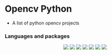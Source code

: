 # Opencv Python
* A list of python opencv projects

### Languages and packages
<p align="center">
<img src="https://img.shields.io/static/v1?label=language&message=python&color=green"/>
<img src="https://img.shields.io/static/v1?label=package&message=opencv&color=yellow"/>
<img src="https://img.shields.io/static/v1?label=package&message=numpy&color=blueviolet"/>
<img src="https://img.shields.io/static/v1?label=package&message=pandas&color=9cf"/>
<img src="https://img.shields.io/static/v1?label=package&message=matplotlib&color=success"/>
<img src="https://img.shields.io/static/v1?label=editor&message=jupyter-notebook&color=brightgreen"/>
<img src="https://img.shields.io/static/v1?label=package&message=dlib&color=green"/>
</p>

